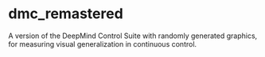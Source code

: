 # dmc_remastered
A version of the DeepMind Control Suite with randomly generated graphics, for measuring visual generalization in continuous control.
